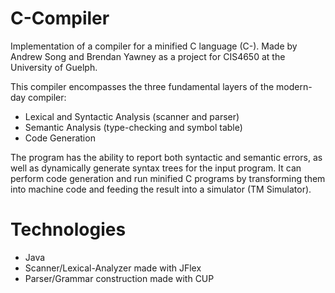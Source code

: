 # C-Compiler
Implementation of a compiler for a minified C language (C-). Made by Andrew Song and Brendan Yawney as a project for CIS4650 at the University of Guelph.

This compiler encompasses the three fundamental layers of the modern-day compiler:
- Lexical and Syntactic Analysis (scanner and parser)
- Semantic Analysis (type-checking and symbol table)
- Code Generation

The program has the ability to report both syntactic and semantic errors, as well as dynamically generate syntax trees for the input program. It can perform code generation and run minified C programs by transforming them into machine code and feeding the result into a simulator (TM Simulator).

# Technologies
- Java
- Scanner/Lexical-Analyzer made with JFlex
- Parser/Grammar construction made with CUP

